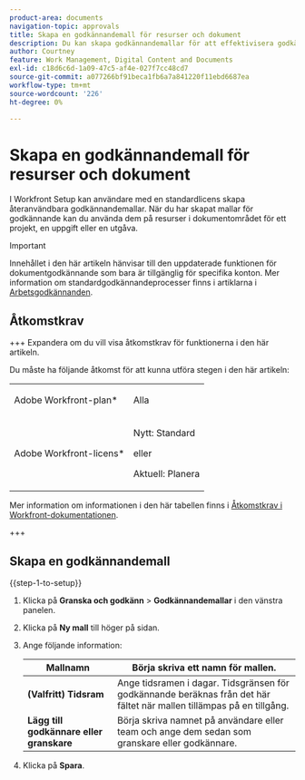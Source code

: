 ```yaml
---
product-area: documents
navigation-topic: approvals
title: Skapa en godkännandemall för resurser och dokument
description: Du kan skapa godkännandemallar för att effektivisera godkännandeprocessen.
author: Courtney
feature: Work Management, Digital Content and Documents
exl-id: c18d6c6d-1a09-47c5-af4e-027f7cc48cd7
source-git-commit: a077266bf91beca1fb6a7a841220f11ebd6687ea
workflow-type: tm+mt
source-wordcount: '226'
ht-degree: 0%

---
```


# Skapa en godkännandemall för resurser och dokument

I Workfront Setup kan användare med en standardlicens skapa återanvändbara godkännandemallar. När du har skapat mallar för godkännande kan du använda dem på resurser i dokumentområdet för ett projekt, en uppgift eller en utgåva.

>[!IMPORTANT]
>
>Innehållet i den här artikeln hänvisar till den uppdaterade funktionen för dokumentgodkännande som bara är tillgänglig för specifika konton. Mer information om standardgodkännandeprocesser finns i artiklarna i [Arbetsgodkännanden](/help/quicksilver/review-and-approve-work/manage-approvals/manage-approvals.md).

## Åtkomstkrav

+++ Expandera om du vill visa åtkomstkrav för funktionerna i den här artikeln.

Du måste ha följande åtkomst för att kunna utföra stegen i den här artikeln:

<table style="table-layout:auto"> 
 <col> 
 <col> 
 <tbody> 
  <tr> 
   <td role="rowheader">Adobe Workfront-plan*</td> 
   <td> <p>Alla</p> </td> 
  </tr> 
  <tr> 
   <td role="rowheader">Adobe Workfront-licens*</td> 
   <td> <p>Nytt: Standard</p> 
   <p>eller</p>
   <p>Aktuell: Planera</p>
   </td> 
  </tr> 
 </tbody> 
</table>

Mer information om informationen i den här tabellen finns i [Åtkomstkrav i Workfront-dokumentationen](/help/quicksilver/administration-and-setup/add-users/access-levels-and-object-permissions/access-level-requirements-in-documentation.md).

+++

## Skapa en godkännandemall

{{step-1-to-setup}}

1. Klicka på **Granska och godkänn** > **Godkännandemallar** i den vänstra panelen.
1. Klicka på **Ny mall** till höger på sidan.
1. Ange följande information:

   | Mallnamn | Börja skriva ett namn för mallen. |
   |----------------------------|---|
   | **(Valfritt) Tidsram** | Ange tidsramen i dagar. Tidsgränsen för godkännande beräknas från det här fältet när mallen tillämpas på en tillgång. |
   | **Lägg till godkännare eller granskare** | Börja skriva namnet på användare eller team och ange dem sedan som granskare eller godkännare. |

1. Klicka på **Spara**.






<!-- Once a template is created, it can be applied to assets sent from Frame.io to begin the formal review and approval process in Workfront.
![](assets/assign-template.png)-->
